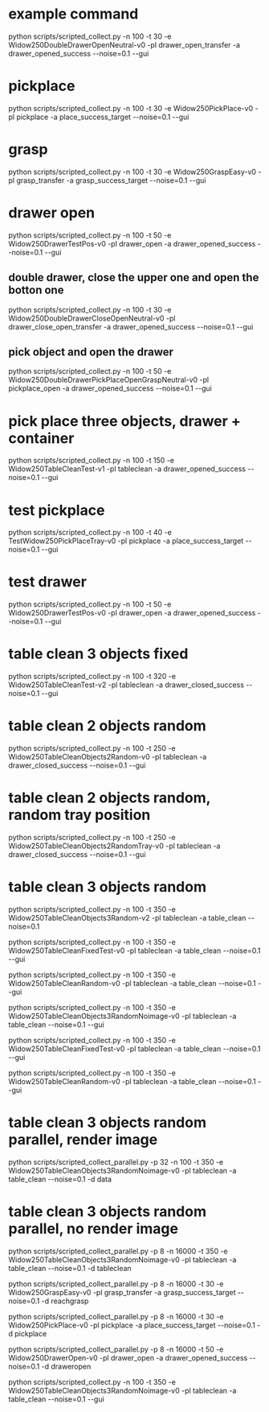 # example command
python scripts/scripted_collect.py -n 100 -t 30 -e Widow250DoubleDrawerOpenNeutral-v0 -pl drawer_open_transfer -a drawer_opened_success --noise=0.1 --gui

# pickplace
python scripts/scripted_collect.py -n 100 -t 30 -e Widow250PickPlace-v0 -pl pickplace -a place_success_target --noise=0.1 --gui

# grasp
python scripts/scripted_collect.py -n 100 -t 30 -e Widow250GraspEasy-v0 -pl grasp_transfer -a grasp_success_target --noise=0.1 --gui

# drawer open
python scripts/scripted_collect.py -n 100 -t 50 -e Widow250DrawerTestPos-v0 -pl drawer_open -a drawer_opened_success --noise=0.1 --gui

## double drawer, close the upper one and open the botton one
python scripts/scripted_collect.py -n 100 -t 30 -e Widow250DoubleDrawerCloseOpenNeutral-v0 -pl drawer_close_open_transfer -a drawer_opened_success --noise=0.1 --gui

## pick object and open the drawer
python scripts/scripted_collect.py -n 100 -t 50 -e Widow250DoubleDrawerPickPlaceOpenGraspNeutral-v0 -pl pickplace_open -a drawer_opened_success --noise=0.1 --gui

# pick place three objects, drawer + container
python scripts/scripted_collect.py -n 100 -t 150 -e Widow250TableCleanTest-v1 -pl tableclean -a drawer_opened_success --noise=0.1 --gui

# test pickplace
python scripts/scripted_collect.py -n 100 -t 40 -e TestWidow250PickPlaceTray-v0 -pl pickplace -a place_success_target --noise=0.1 --gui

# test drawer
python scripts/scripted_collect.py -n 100 -t 50 -e Widow250DrawerTestPos-v0 -pl drawer_open -a drawer_opened_success --noise=0.1 --gui

# table clean 3 objects fixed
python scripts/scripted_collect.py -n 100 -t 320 -e Widow250TableCleanTest-v2 -pl tableclean -a drawer_closed_success --noise=0.1 --gui

# table clean 2 objects random 
python scripts/scripted_collect.py -n 100 -t 250 -e Widow250TableCleanObjects2Random-v0 -pl tableclean -a drawer_closed_success --noise=0.1 --gui

# table clean 2 objects random, random tray position
python scripts/scripted_collect.py -n 100 -t 250 -e Widow250TableCleanObjects2RandomTray-v0 -pl tableclean -a drawer_closed_success --noise=0.1 --gui

# table clean 3 objects random 
python scripts/scripted_collect.py -n 100 -t 350 -e Widow250TableCleanObjects3Random-v2 -pl tableclean -a table_clean --noise=0.1 

python scripts/scripted_collect.py -n 100 -t 350 -e Widow250TableCleanFixedTest-v0 -pl tableclean -a table_clean --noise=0.1 --gui

python scripts/scripted_collect.py -n 100 -t 350 -e Widow250TableCleanRandom-v0 -pl tableclean -a table_clean --noise=0.1 --gui

<!-- # table clean 4 objects random, take too much time to generate
python scripts/scripted_collect.py -n 100 -t 400 -e Widow250TableCleanObjects4Random-v0 -pl tableclean -a table_clean --noise=0.1 --gui -->
python scripts/scripted_collect.py -n 100 -t 350 -e Widow250TableCleanObjects3RandomNoimage-v0 -pl tableclean -a table_clean --noise=0.1 --gui

python scripts/scripted_collect.py -n 100 -t 350 -e Widow250TableCleanFixedTest-v0 -pl tableclean -a table_clean --noise=0.1 --gui

python scripts/scripted_collect.py -n 100 -t 350 -e Widow250TableCleanRandom-v0 -pl tableclean -a table_clean --noise=0.1 --gui


# table clean 3 objects random parallel, render image
python scripts/scripted_collect_parallel.py -p 32 -n 100 -t 350 -e Widow250TableCleanObjects3RandomNoimage-v0 -pl tableclean -a table_clean --noise=0.1 -d data 

# table clean 3 objects random parallel, no render image
python scripts/scripted_collect_parallel.py -p 8 -n 16000 -t 350 -e Widow250TableCleanObjects3RandomNoimage-v0 -pl tableclean -a table_clean --noise=0.1 -d tableclean


python scripts/scripted_collect_parallel.py -p 8 -n 16000 -t 30 -e Widow250GraspEasy-v0 -pl grasp_transfer -a grasp_success_target --noise=0.1  -d reachgrasp

python scripts/scripted_collect_parallel.py -p 8 -n 16000 -t 30 -e Widow250PickPlace-v0 -pl pickplace -a place_success_target --noise=0.1 -d pickplace

python scripts/scripted_collect_parallel.py -p 8 -n 16000 -t 50 -e Widow250DrawerOpen-v0 -pl drawer_open -a drawer_opened_success --noise=0.1 -d draweropen

python scripts/scripted_collect.py -n 100 -t 350 -e Widow250TableCleanObjects3RandomNoimage-v0 -pl tableclean -a table_clean --noise=0.1 --gui
